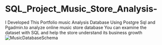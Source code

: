 # SQL_Project_Music_Store_Analysis-
I Developed This Portfolio music Analysis Database Using Postgre Sql and Pgadmin.to analyze online music store database  You can examine the dataset with SQL and help the store understand its business growth 
![MusicDatabaseSchema](https://github.com/Md-Armaniii/SQL_Project_Music_Store_Analysis-/assets/148981335/c02ed071-a82a-4a04-9ffb-b84be01bf825)
